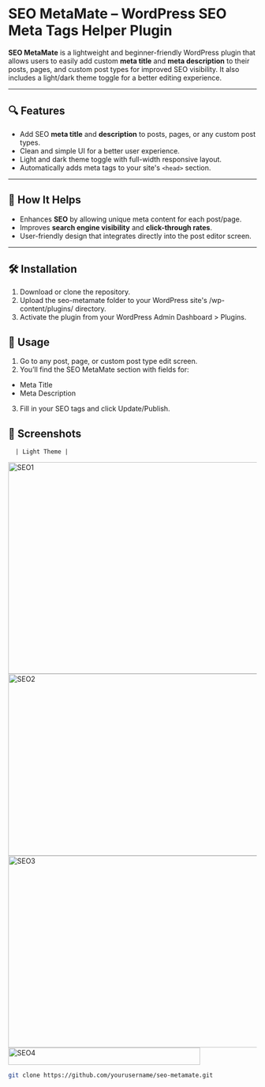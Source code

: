 # SEO MetaMate – WordPress SEO Meta Tags Helper Plugin

**SEO MetaMate** is a lightweight and beginner-friendly WordPress plugin that allows users to easily add custom **meta title** and **meta description** to their posts, pages, and custom post types for improved SEO visibility. It also includes a light/dark theme toggle for a better editing experience.

---

## 🔍 Features

- Add SEO **meta title** and **description** to posts, pages, or any custom post types.
- Clean and simple UI for a better user experience.
- Light and dark theme toggle with full-width responsive layout.
- Automatically adds meta tags to your site's `<head>` section.

---

## 🎯 How It Helps

- Enhances **SEO** by allowing unique meta content for each post/page.
- Improves **search engine visibility** and **click-through rates**.
- User-friendly design that integrates directly into the post editor screen.

---

## 🛠️ Installation

1. Download or clone the repository.
2. Upload the seo-metamate folder to your WordPress site's /wp-content/plugins/ directory.
3. Activate the plugin from your WordPress Admin Dashboard > Plugins.

## 🧪 Usage
1. Go to any post, page, or custom post type edit screen.
2. You’ll find the SEO MetaMate section with fields for:
   
- Meta Title
- Meta Description

3. Fill in your SEO tags and click Update/Publish.

## 📸 Screenshots
      | Light Theme | 
 <img width="946" height="428" alt="SEO1" src="https://github.com/user-attachments/assets/908234ad-8510-409a-b62d-b0affc12903a" />
<img width="947" height="368" alt="SEO2" src="https://github.com/user-attachments/assets/00860417-a507-4e42-8870-494a64051b18" />
<img width="925" height="388" alt="SEO3" src="https://github.com/user-attachments/assets/84ddd84e-a8cd-46e7-a1a3-4da8ccd385b2" />
<img width="389" height="35" alt="SEO4" src="https://github.com/user-attachments/assets/f5d02876-1c0e-464d-b2ea-f747790745d7" />



   ```bash
   git clone https://github.com/yourusername/seo-metamate.git
